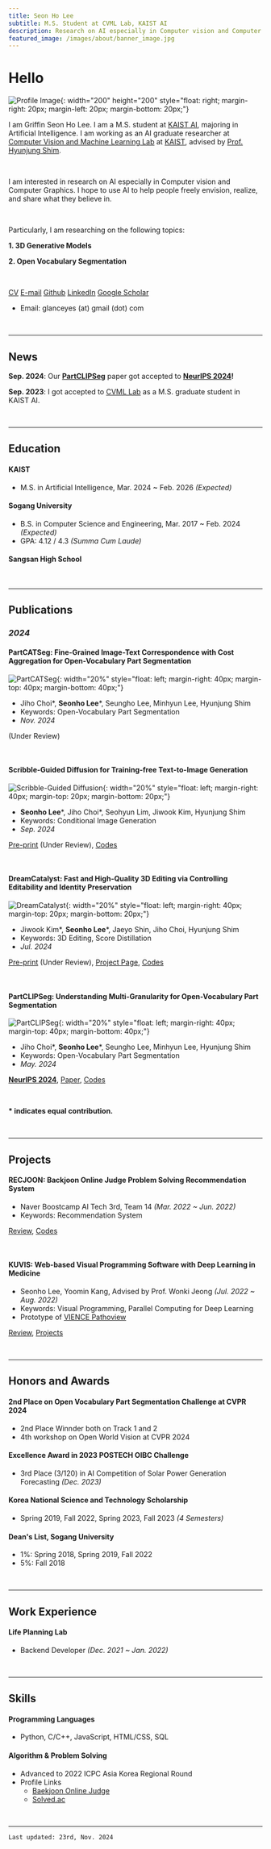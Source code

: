 ```yaml
---
title: Seon Ho Lee
subtitle: M.S. Student at CVML Lab, KAIST AI
description: Research on AI especially in Computer vision and Computer Graphics
featured_image: /images/about/banner_image.jpg
---
```


# Hello

![Profile Image](/images/about/profile_image.jpg){: width="200" height="200" style="float: right; margin-right: 20px; margin-left: 20px; margin-bottom: 20px;"}

I am Griffin Seon Ho Lee. I am a M.S. student at [KAIST AI](https://gsai.kaist.ac.kr/), majoring in Artificial Intelligence. I am working as an AI graduate researcher at [Computer Vision and Machine Learning Lab](https://sites.google.com/view/cvml-kaist/home) at [KAIST](https://www.kaist.ac.kr/en/), advised by [Prof. Hyunjung Shim](https://sites.google.com/view/cvml-kaist/members). 

<br/>

I am interested in research on AI especially in Computer vision and Computer Graphics. I hope to use AI to help people freely envision, realize, and share what they believe in.

<br/>

Particularly, I am researching on the following topics:

**1. 3D Generative Models**

**2. Open Vocabulary Segmentation**

<br/>

<a href="/pdf/cv.pdf" target="_blank" class="button button--medium"><i class="fa fa-file-pdf"></i> CV</a>
<a href="mailto:glanceyes@gmail.com" class="button button--medium"><i class="fa fa-envelope"></i> E-mail</a>
<a href="https://github.com/glanceyes" target="_blank" class="button button--medium"><i class="fa-brands fa-github"></i> Github</a>
<a href="https://www.linkedin.com/in/glanceyes/" target="_blank" class="button button--medium"><i class="fa-brands fa-linkedin"></i> LinkedIn</a>
<a href="https://scholar.google.com/citations?user=DFKGTG0AAAAJ/" target="_blank" class="button button--medium"><i class="fa-brands fa-google"></i> Google Scholar</a>
<br/>

- Email: glanceyes (at) gmail (dot) com

<br/>
<hr/>

## News

**Sep. 2024**: Our <b>[PartCLIPSeg](https://arxiv.org/abs/2406.11384)</b> paper got accepted to <b>[NeurIPS 2024](https://neurips.cc)!</b>

**Sep. 2023**: I got accepted to [CVML Lab](https://sites.google.com/view/cvml-kaist/home) as a M.S. graduate student in KAIST AI.

<br/>
<hr/>

## Education

#### KAIST
- M.S. in Artificial Intelligence, Mar. 2024 ~ Feb. 2026 <i>(Expected)</i>

#### Sogang University
- B.S. in Computer Science and Engineering, Mar. 2017 ~ Feb. 2024 <i>(Expected)</i>
- GPA: 4.12 / 4.3 <i>(Summa Cum Laude)</i>

#### Sangsan High School


<br/>
<hr/>

## Publications

### <i>2024</i>

#### PartCATSeg: Fine-Grained Image-Text Correspondence with Cost Aggregation for Open-Vocabulary Part Segmentation

![PartCATSeg](/images/about/publications/2024/partcatseg.png){: width="20%" style="float: left; margin-right: 40px; margin-top: 40px; margin-bottom: 40px;"}

- Jiho Choi\*, <b>Seonho Lee</b>\*, Seungho Lee, Minhyun Lee, Hyunjung Shim
- Keywords: Open-Vocabulary Part Segmentation
- <i>Nov. 2024</i>

(Under Review)

<br clear="all"/>

#### Scribble-Guided Diffusion for Training-free Text-to-Image Generation

![Scribble-Guided Diffusion](/images/about/publications/2024/scribblediff.png){: width="20%" style="float: left; margin-right: 40px; margin-top: 20px; margin-bottom: 20px;"}

- <b>Seonho Lee</b>\*, Jiho Choi\*, Seohyun Lim, Jiwook Kim, Hyunjung Shim
- Keywords: Conditional Image Generation
- <i>Sep. 2024</i>

[Pre-print](https://arxiv.org/abs/2409.08026) (Under Review), [Codes](https://github.com/kaist-cvml-lab/scribble-diffusion)

<br clear="all"/>

#### DreamCatalyst: Fast and High-Quality 3D Editing via Controlling Editability and Identity Preservation

![DreamCatalyst](/images/about/publications/2024/dreamcatalyst.png){: width="20%" style="float: left; margin-right: 40px; margin-top: 20px; margin-bottom: 20px;"}

- Jiwook Kim\*, <b>Seonho Lee</b>\*, Jaeyo Shin, Jiho Choi, Hyunjung Shim
- Keywords: 3D Editing, Score Distillation
- <i>Jul. 2024</i>

[Pre-print](https://arxiv.org/abs/2407.11394) (Under Review), [Project Page](https://dream-catalyst.github.io/), [Codes](https://github.com/kaist-cvml-lab/DreamCatalyst)

<br clear="all"/>

#### PartCLIPSeg: Understanding Multi-Granularity for Open-Vocabulary Part Segmentation

![PartCLIPSeg](/images/about/publications/2024/partclipseg.png){: width="20%" style="float: left; margin-right: 40px; margin-top: 40px; margin-bottom: 40px;"}

- Jiho Choi\*, <b>Seonho Lee</b>\*, Seungho Lee, Minhyun Lee, Hyunjung Shim
- Keywords: Open-Vocabulary Part Segmentation
- <i>May. 2024</i>

<b>[NeurIPS 2024](https://neurips.cc)</b>, [Paper](https://arxiv.org/abs/2406.11384), [Codes](https://github.com/kaist-cvml-lab/part-clipseg)

<br clear="all"/>

<b>\* indicates equal contribution.</b>

<br/>
<hr/>

## Projects


#### RECJOON: Backjoon Online Judge Problem Solving Recommendation System

- Naver Boostcamp AI Tech 3rd, Team 14 <i>(Mar. 2022 ~ Jun. 2022)</i>
- Keywords: Recommendation System

[Review](https://glanceyes.github.io/project/recjoon), [Codes](https://github.com/boostcampaitech3/final-project-level3-recsys-14)

<br/>

#### KUVIS: Web-based Visual Programming Software with Deep Learning in Medicine

- Seonho Lee, Yoomin Kang, Advised by Prof. Wonki Jeong <i>(Jul. 2022 ~ Aug. 2022)</i>
- Keywords: Visual Programming, Parallel Computing for Deep Learning
- Prototype of [VIENCE Pathoview](https://vience.io/main)

[Review](https://glanceyes.github.io/project/kuvis), [Projects](/project/kuvis)


<br/>
<hr/>

## Honors and Awards

#### 2nd Place on Open Vocabulary Part Segmentation Challenge at CVPR 2024
- 2nd Place Winnder both on Track 1 and 2
- 4th workshop on Open World Vision at CVPR 2024

#### Excellence Award in 2023 POSTECH OIBC Challenge
- 3rd Place (3/120) in AI Competition of Solar Power Generation Forecasting <i>(Dec. 2023)</i>

#### Korea National Science and Technology Scholarship
- Spring 2019, Fall 2022, Spring 2023, Fall 2023 <i>(4 Semesters)</i>

#### Dean's List, Sogang University
- 1%: Spring 2018, Spring 2019, Fall 2022
- 5%: Fall 2018

<br/>
<hr/>


## Work Experience

#### Life Planning Lab
- Backend Developer <i>(Dec. 2021 ~ Jan. 2022)</i>


<br/>
<hr/>


## Skills

#### Programming Languages
- Python, C/C++, JavaScript, HTML/CSS, SQL


#### Algorithm & Problem Solving
- Advanced to 2022 ICPC Asia Korea Regional Round
- Profile Links
    + [Baekjoon Online Judge](https://www.acmicpc.net/user/glanceyes)
    + [Solved.ac](https://solved.ac/profile/glanceyes)


<br/>
<hr/>

```
Last updated: 23rd, Nov. 2024
```